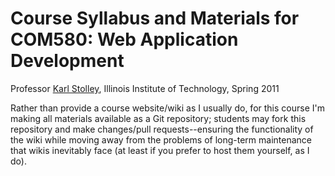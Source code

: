 # Course Syllabus and Materials for COM580: Web Application Development
Professor [Karl Stolley](http://karlstolley.com), Illinois Institute of Technology, Spring 2011

Rather than provide a course website/wiki as I usually do, for this course I'm
making all materials available as a Git repository; students may fork this
repository and make changes/pull requests--ensuring the functionality of the
wiki while moving away from the problems of long-term maintenance that wikis
inevitably face (at least if you prefer to host them yourself, as I do).
